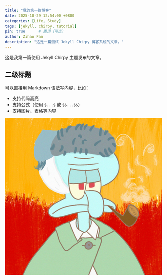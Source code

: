 ```yaml
---
title: "我的第一篇博客"
date: 2025-10-29 12:54:00 +0800
categories: [Life, Study]
tags: [jekyll, chirpy, tutorial]
pin: true      # 置顶（可选）
author: Zihao Fan
description: "这是一篇测试 Jekyll Chirpy 博客系统的文章。"
---
```


这是我第一篇使用 Jekyll Chirpy 主题发布的文章。

## 二级标题

可以直接用 Markdown 语法写内容，比如：

- 支持代码高亮
- 支持公式（使用 `$...$` 或 `$$...$$`）
- 支持图片、表格等内容

![示例图片](/assets/img/face.png)


